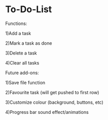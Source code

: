 # To-Do-List
Functions:

1)Add a task

2)Mark a task as done

3)Delete a task

4)Clear all tasks

Future add-ons:

1)Save file function

2)Favourite task (will get pushed to first row)

3)Customize colour (background, buttons, etc)

4)Progress bar sound effect/animations
